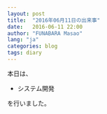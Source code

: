 ```yaml
---
layout: post
title:  "2016年06月11日の出来事"
date:   2016-06-11 22:00
author: "FUNABARA Masao"
lang: "ja"
categories: blog
tags: diary
---
```


本日は、

* システム開発

を行いました。
